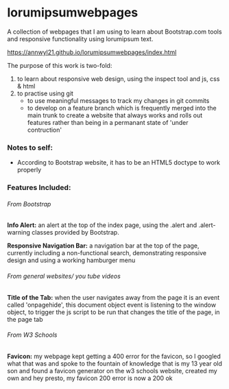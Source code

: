 # lorumipsumwebpages
A collection of webpages that I am using to learn about Bootstrap.com tools and responsive functionality using lorumipsum text.

https://annwyl21.github.io/lorumipsumwebpages/index.html

The purpose of this work is two-fold:
1. to learn about responsive web design, using the inspect tool and js, css & html
1. to practise using git
    - to use meaningful messages to track my changes in git commits
    - to develop on a feature branch which is frequently merged into the main trunk to create a website that always works and rolls out features rather than being in a permanant state of 'under contruction'

### Notes to self:
- According to Bootstrap website, it has to be an HTML5 doctype to work properly

### Features Included:

###### From Bootstrap

**Info Alert:** an alert at the top of the index page, using the .alert and .alert-warning classes provided by Bootstrap. 

**Responsive Navigation Bar:** a navigation bar at the top of the page, currently including a non-functional search, demonstrating responsive design and using a working hamburger menu

###### From general websites/ you tube videos

**Title of the Tab:** when the user navigates away from the page it is an event called 'onpagehide', this document object event is listening to the window object, to trigger the js script to be run that changes the title of the page, in the page tab

###### From W3 Schools

**Favicon:** my webpage kept getting a 400 error for the favicon, so I googled what that was and spoke to the fountain of knowledge that is my 13 year old son and found a favicon generator on the w3 schools website, created my own and hey presto, my favicon 200 error is now a 200 ok

